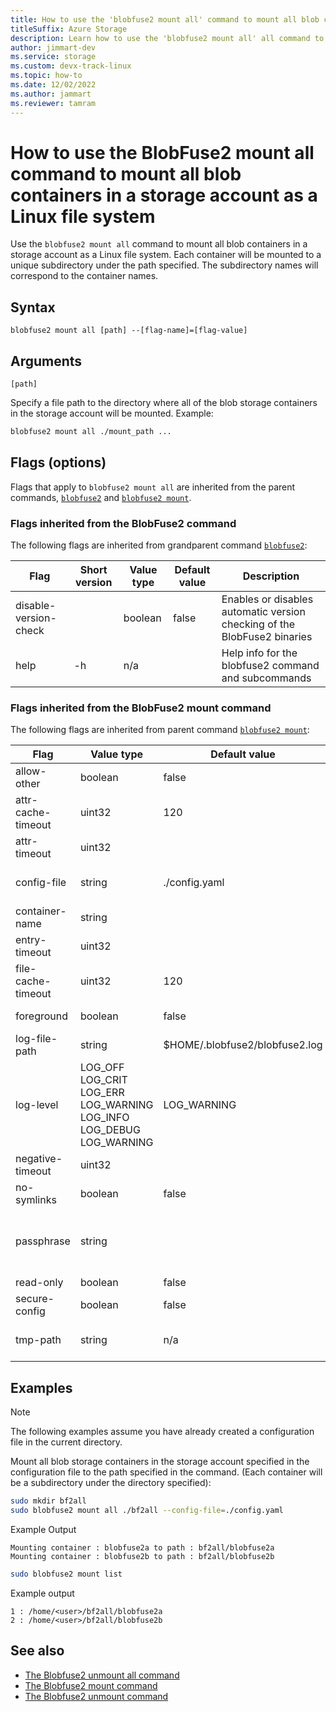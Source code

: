 ```yaml
---
title: How to use the 'blobfuse2 mount all' command to mount all blob containers in a storage account as a Linux file system
titleSuffix: Azure Storage
description: Learn how to use the 'blobfuse2 mount all' all command to mount all blob containers in a storage account as a Linux file system.
author: jimmart-dev
ms.service: storage
ms.custom: devx-track-linux
ms.topic: how-to
ms.date: 12/02/2022
ms.author: jammart
ms.reviewer: tamram
---
```


# How to use the BlobFuse2 mount all command to mount all blob containers in a storage account as a Linux file system

Use the `blobfuse2 mount all` command to mount all blob containers in a storage account as a Linux file system. Each container will be mounted to a unique subdirectory under the path specified. The subdirectory names will correspond to the container names.

## Syntax

`blobfuse2 mount all [path] --[flag-name]=[flag-value]`

## Arguments

`[path]`

Specify a file path to the directory where all of the blob storage containers in the storage account will be mounted. Example:

```bash
blobfuse2 mount all ./mount_path ...
```

## Flags (options)

Flags that apply to `blobfuse2 mount all` are inherited from the parent commands, [`blobfuse2`](blobfuse2-commands.md) and [`blobfuse2 mount`](blobfuse2-commands-mount.md).

### Flags inherited from the BlobFuse2 command

The following flags are inherited from grandparent command [`blobfuse2`](blobfuse2-commands.md):

| Flag | Short version | Value type | Default value | Description |
|--|--|--|--|--|
| disable-version-check |    | boolean | false | Enables or disables automatic version checking of the BlobFuse2 binaries |
| help                  | -h | n/a     |       | Help info for the blobfuse2 command and subcommands                      |

### Flags inherited from the BlobFuse2 mount command

The following flags are inherited from parent command [`blobfuse2 mount`](blobfuse2-commands-mount.md):

| Flag | Value type | Default value | Description |
|--|--|--|--|
| allow-other        | boolean | false                          | Allow other users to access this mount point |
| attr-cache-timeout | uint32  | 120                            | Attribute cache timeout<br /><sub>(in seconds)</sub> |
| attr-timeout       | uint32  |                                | Attribute timeout <br /><sub>(in seconds)</sub> |
| config-file        | string  | ./config.yaml                  | The path for the file where the account credentials are provided Default is config.yaml in current directory. |
| container-name     | string  |                                | The name of the container to be mounted |
| entry-timeout      | uint32  |                                | Entry timeout <br /><sub>(in seconds)</sub> |
| file-cache-timeout | uint32  | 120                            | File cache timeout <br /><sub>(in seconds)</sub>|
| foreground         | boolean | false                          | Whether the file system is mounted in foreground mode |
| log-file-path      | string  | $HOME/.blobfuse2/blobfuse2.log | The path for log files|
| log-level          | LOG_OFF <br />LOG_CRIT<br />LOG_ERR<br />LOG_WARNING<br />LOG_INFO<br />LOG_DEBUG<br />LOG_WARNING | LOG_WARNING | The level of logging written to `--log-file-path`. |
| negative-timeout   | uint32  |                                | The negative entry timeout<br /><sub>(in seconds)</sub> |
| no-symlinks        | boolean | false                          | Whether or not symlinks should be supported |
| passphrase         | string  |                                | Key to decrypt config file.<br />Can also be specified by env-variable BLOBFUSE2_SECURE_CONFIG_PASSPHRASE<br />The key length shall be 16 (AES-128), 24 (AES-192), or 32 (AES-256) bytes in length. |
| read-only          | boolean | false                          | Mount the system in read only mode |
| secure-config      | boolean | false                          | Encrypt auto generated config file for each container |
| tmp-path           | string  | n/a                            | Configures the tmp location for the cache.<br />(Configure the fastest disk (SSD or ramdisk) for best performance). |

## Examples

> [!NOTE]
> The following examples assume you have already created a configuration file in the current directory.

Mount all blob storage containers in the storage account specified in the configuration file to the path specified in the command. (Each container will be a subdirectory under the directory specified):

```bash
sudo mkdir bf2all
sudo blobfuse2 mount all ./bf2all --config-file=./config.yaml
```
Example Output
```output
Mounting container : blobfuse2a to path : bf2all/blobfuse2a
Mounting container : blobfuse2b to path : bf2all/blobfuse2b
```
```bash
sudo blobfuse2 mount list
```
Example output
```output
1 : /home/<user>/bf2all/blobfuse2a
2 : /home/<user>/bf2all/blobfuse2b
```

## See also

- [The Blobfuse2 unmount all command](blobfuse2-commands-unmount-all.md)
- [The Blobfuse2 mount command](blobfuse2-commands-mount.md)
- [The Blobfuse2 unmount command](blobfuse2-commands-unmount.md)
